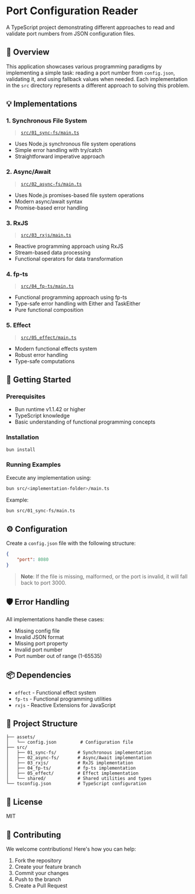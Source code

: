 # Port Configuration Reader

A TypeScript project demonstrating different approaches to read and validate port numbers from JSON configuration files.

## 🌟 Overview

This application showcases various programming paradigms by implementing a simple task: reading a port number from `config.json`, validating it, and using fallback values when needed. Each implementation in the `src` directory represents a different approach to solving this problem.

## 💡 Implementations

### 1. Synchronous File System
> [`src/01_sync-fs/main.ts`](src/01_sync-fs/main.ts)
- Uses Node.js synchronous file system operations
- Simple error handling with try/catch
- Straightforward imperative approach

### 2. Async/Await
> [`src/02_async-fs/main.ts`](src/02_async-fs/main.ts)
- Uses Node.js promises-based file system operations
- Modern async/await syntax
- Promise-based error handling

### 3. RxJS
> [`src/03_rxjs/main.ts`](src/03_rxjs/main.ts)
- Reactive programming approach using RxJS
- Stream-based data processing
- Functional operators for data transformation

### 4. fp-ts
> [`src/04_fp-ts/main.ts`](src/04_fp-ts/main.ts)
- Functional programming approach using fp-ts
- Type-safe error handling with Either and TaskEither
- Pure functional composition

### 5. Effect
> [`src/05_effect/main.ts`](src/05_effect/main.ts)
- Modern functional effects system
- Robust error handling
- Type-safe computations

## 🚀 Getting Started

### Prerequisites
- Bun runtime v1.1.42 or higher
- TypeScript knowledge
- Basic understanding of functional programming concepts

### Installation
```bash
bun install
```

### Running Examples
Execute any implementation using:
```bash
bun src/<implementation-folder>/main.ts
```

Example:
```bash
bun src/01_sync-fs/main.ts
```

## ⚙️ Configuration

Create a `config.json` file with the following structure:
```json
{
    "port": 8080
}
```

> **Note**: If the file is missing, malformed, or the port is invalid, it will fall back to port 3000.

## 🛡️ Error Handling

All implementations handle these cases:
- Missing config file
- Invalid JSON format
- Missing port property
- Invalid port number
- Port number out of range (1-65535)

## 📦 Dependencies

- `effect` - Functional effect system
- `fp-ts` - Functional programming utilities
- `rxjs` - Reactive Extensions for JavaScript

## 📁 Project Structure

```
├── assets/
│   └── config.json         # Configuration file
├── src/
│   ├── 01_sync-fs/        # Synchronous implementation
│   ├── 02_async-fs/       # Async/Await implementation
│   ├── 03_rxjs/           # RxJS implementation
│   ├── 04_fp-ts/          # fp-ts implementation
│   ├── 05_effect/         # Effect implementation
│   └── shared/            # Shared utilities and types
└── tsconfig.json          # TypeScript configuration
```

## 📄 License

MIT

## 🤝 Contributing

We welcome contributions! Here's how you can help:

1. Fork the repository
2. Create your feature branch
3. Commit your changes
4. Push to the branch
5. Create a Pull Request
